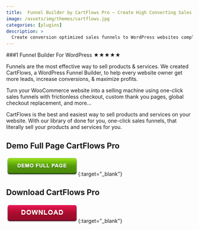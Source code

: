 ```yaml
---
title:  Funnel Builder by CartFlows Pro – Create High Converting Sales Funnels For WordPress
image: /assets/img/themes/cartflows.jpg
categories: [plugins]
description: >
  Create conversion optimized sales funnels to WordPress websites complete with order bumps, one-click upsells, cart abandonment recovery, and more...
---
```


###1 Funnel Builder For WordPress
★★★★★

Funnels are the most effective way to sell products & services. We created CartFlows, a WordPress Funnel Builder, to help every website owner get more leads, increase conversions, & maximize profits.  

Turn your WooCommerce website into a selling machine using one-click sales funnels with frictionless checkout, custom thank you pages, global checkout replacement, and more...  

CartFlows is the best and easiest way to sell products and services on your website. With our library of done for you, one-click sales funnels, that literally sell your products and services for you.  


## Demo Full Page CartFlows Pro
[![button](/assets/img/demo.png)](https://cartflows.com/){:target="_blank"}  

## Download CartFlows Pro
[![button](/assets/img/download.png)](http://gestyy.com/e02NCf){:target="_blank"}  